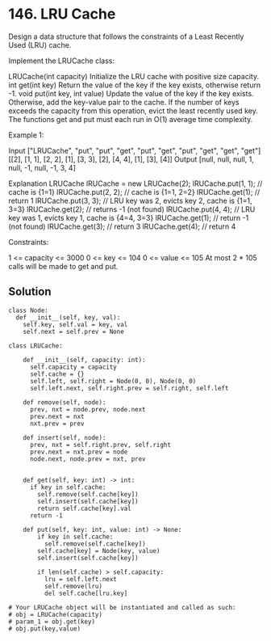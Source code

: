 # 146. LRU Cache
Design a data structure that follows the constraints of a Least Recently Used (LRU) cache.

Implement the LRUCache class:

LRUCache(int capacity) Initialize the LRU cache with positive size capacity.
int get(int key) Return the value of the key if the key exists, otherwise return -1.
void put(int key, int value) Update the value of the key if the key exists. Otherwise, add the key-value pair to the cache. If the number of keys exceeds the capacity from this operation, evict the least recently used key.
The functions get and put must each run in O(1) average time complexity.

 

Example 1:

Input
["LRUCache", "put", "put", "get", "put", "get", "put", "get", "get", "get"]
[[2], [1, 1], [2, 2], [1], [3, 3], [2], [4, 4], [1], [3], [4]]
Output
[null, null, null, 1, null, -1, null, -1, 3, 4]

Explanation
LRUCache lRUCache = new LRUCache(2);
lRUCache.put(1, 1); // cache is {1=1}
lRUCache.put(2, 2); // cache is {1=1, 2=2}
lRUCache.get(1);    // return 1
lRUCache.put(3, 3); // LRU key was 2, evicts key 2, cache is {1=1, 3=3}
lRUCache.get(2);    // returns -1 (not found)
lRUCache.put(4, 4); // LRU key was 1, evicts key 1, cache is {4=4, 3=3}
lRUCache.get(1);    // return -1 (not found)
lRUCache.get(3);    // return 3
lRUCache.get(4);    // return 4
 

Constraints:

1 <= capacity <= 3000
0 <= key <= 104
0 <= value <= 105
At most 2 * 105 calls will be made to get and put.

## Solution
```
class Node:
  def __init__(self, key, val):
    self.key, self.val = key, val
    self.next = self.prev = None

class LRUCache:

    def __init__(self, capacity: int):
      self.capacity = capacity
      self.cache = {}
      self.left, self.right = Node(0, 0), Node(0, 0)
      self.left.next, self.right.prev = self.right, self.left

    def remove(self, node):
      prev, nxt = node.prev, node.next
      prev.next = nxt
      nxt.prev = prev

    def insert(self, node):
      prev, nxt = self.right.prev, self.right
      prev.next = nxt.prev = node
      node.next, node.prev = nxt, prev


    def get(self, key: int) -> int:
      if key in self.cache:
        self.remove(self.cache[key])
        self.insert(self.cache[key])
        return self.cache[key].val
      return -1  

    def put(self, key: int, value: int) -> None:
        if key in self.cache:
          self.remove(self.cache[key])
        self.cache[key] = Node(key, value)
        self.insert(self.cache[key])
        
        if len(self.cache) > self.capacity:
          lru = self.left.next
          self.remove(lru)
          del self.cache[lru.key]

# Your LRUCache object will be instantiated and called as such:
# obj = LRUCache(capacity)
# param_1 = obj.get(key)
# obj.put(key,value)
```